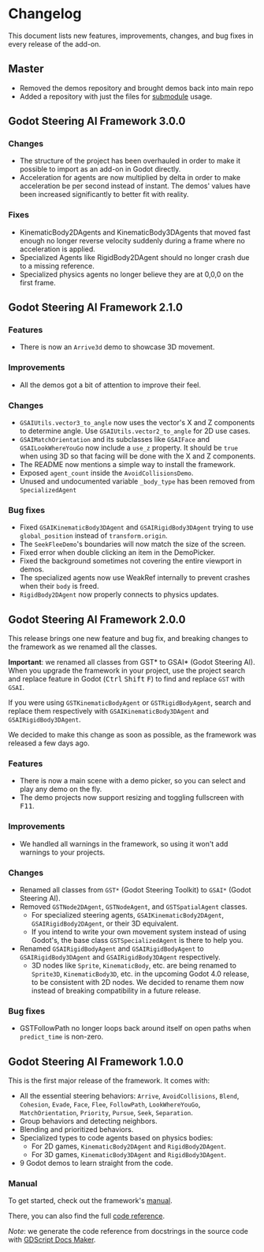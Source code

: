 # Changelog

This document lists new features, improvements, changes, and bug fixes in every release of the add-on.

## Master

- Removed the demos repository and brought demos back into main repo
- Added a repository with just the files for [submodule](https://github.com/GDQuest/godot-steering-ai-framework-submodule) usage.

## Godot Steering AI Framework 3.0.0

### Changes

- The structure of the project has been overhauled in order to make it possible to import as an add-on in Godot directly.
- Acceleration for agents are now multiplied by delta in order to make acceleration be per second instead of instant. The demos' values have been increased significantly to better fit with reality.

### Fixes

- KinematicBody2DAgents and KinematicBody3DAgents that moved fast enough no longer reverse velocity suddenly during a frame where no acceleration is applied.
- Specialized Agents like RigidBody2DAgent should no longer crash due to a missing reference.
- Specialized physics agents no longer believe they are at 0,0,0 on the first frame.

## Godot Steering AI Framework 2.1.0

### Features

- There is now an `Arrive3d` demo to showcase 3D movement.

### Improvements

- All the demos got a bit of attention to improve their feel.

### Changes

- `GSAIUtils.vector3_to_angle` now uses the vector's X and Z components to determine angle. Use `GSAIUtils.vector2_to_angle` for 2D use cases.
- `GSAIMatchOrientation` and its subclasses like `GSAIFace` and `GSAILookWhereYouGo` now include a `use_z` property. It should be `true` when using 3D so that facing will be done with the X and Z components.
- The README now mentions a simple way to install the framework.
- Exposed `agent_count` inside the `AvoidCollisionsDemo`.
- Unused and undocumented variable `_body_type` has been removed from `SpecializedAgent`

### Bug fixes

- Fixed `GSAIKinematicBody3DAgent` and `GSAIRigidBody3DAgent` trying to use `global_position` instead of `transform.origin`.
- The `SeekFleeDemo`'s boundaries will now match the size of the screen.
- Fixed error when double clicking an item in the DemoPicker.
- Fixed the background sometimes not covering the entire viewport in demos.
- The specialized agents now use WeakRef internally to prevent crashes when their `body` is freed.
- `RigidBody2DAgent` now properly connects to physics updates.

## Godot Steering AI Framework 2.0.0

This release brings one new feature and bug fix, and breaking changes to the framework as we renamed all the classes.

**Important**: we renamed all classes from GST\* to GSAI\* (Godot Steering AI). When you upgrade the framework in your project, use the project search and replace feature in Godot (<kbd>Ctrl</kbd> <kbd>Shift</kbd> <kbd>F</kbd>) to find and replace `GST` with `GSAI`.

If you were using `GSTKinematicBodyAgent` or `GSTRigidBodyAgent`, search and replace them respectively with `GSAIKinematicBody3DAgent` and `GSAIRigidBody3DAgent`.

We decided to make this change as soon as possible, as the framework was released a few days ago.

### Features

- There is now a main scene with a demo picker, so you can select and play any demo on the fly.
- The demo projects now support resizing and toggling fullscreen with <kbd>F11</kbd>.

### Improvements

- We handled all warnings in the framework, so using it won't add warnings to your projects.

### Changes

- Renamed all classes from `GST*` (Godot Steering Toolkit) to `GSAI*` (Godot Steering AI).
- Removed `GSTNode2DAgent`, `GSTNodeAgent`, and `GSTSpatialAgent` classes.
    - For specialized steering agents, `GSAIKinematicBody2DAgent`, `GSAIRigidBody2DAgent`, or their 3D equivalent. 
    - If you intend to write your own movement system instead of using Godot's, the base class `GSTSpecializedAgent` is there to help you.
- Renamed `GSAIRigidBodyAgent` and `GSAIRigidBodyAgent` to `GSAIRigidBody3DAgent` and `GSAIRigidBody3DAgent` respectively.
    - 3D nodes like `Sprite`, `KinematicBody`, etc. are being renamed to `Sprite3D`, `KinematicBody3D`, etc. in the upcoming Godot 4.0 release, to be consistent with 2D nodes. We decided to rename them now instead of breaking compatibility in a future release.

### Bug fixes

- GSTFollowPath no longer loops back around itself on open paths when `predict_time` is non-zero.

## Godot Steering AI Framework 1.0.0

This is the first major release of the framework. It comes with:

- All the essential steering behaviors: `Arrive`, `AvoidCollisions`, `Blend`, `Cohesion`, `Evade`, `Face`, `Flee`, `FollowPath`, `LookWhereYouGo`, `MatchOrientation`, `Priority`, `Pursue`, `Seek`, `Separation`.
- Group behaviors and detecting neighbors.
- Blending and prioritized behaviors.
- Specialized types to code agents based on physics bodies:
    - For 2D games, `KinematicBody2DAgent` and `RigidBody2DAgent`.
    - For 3D games, `KinematicBody3DAgent` and `RigidBody3DAgent`.
- 9 Godot demos to learn straight from the code.

### Manual

To get started, check out the framework's [manual](https://www.gdquest.com/docs/godot-steering-toolkit/).

There, you can also find the full [code reference](https://www.gdquest.com/docs/godot-steering-toolkit/reference/).

*Note*: we generate the code reference from docstrings in the source code with [GDScript Docs Maker](https://github.com/GDQuest/gdscript-docs-maker).

